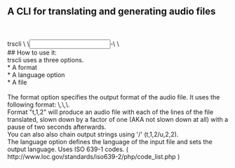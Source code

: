 ## A CLI for translating and generating audio files</br>
</br>
</br>
trscli \<format\> \<input language\>-\<output language\> \<file\></br>
## How to use it:</br>
	trscli uses a three options.</br>
	* A format</br>
	* A language option</br>
	* A file</br>
</br>
	The format option specifies the output format of the audio file. It uses the following format: \<translate (t) or don't translate (u)\>,\<slow factor\>,\<pause\>.</br>
	Format "t,1,2" will produce an audio file with each of the lines of the file translated, slown down by a factor of one (AKA not slown down at all) with a pause of two seconds afterwards.</br>
	You can also also chain output strings using '/' (t,1,2/u,2,2).</br>
	The language option defines the language of the input file and sets the output language. Uses ISO 639-1 codes. ( http://www.loc.gov/standards/iso639-2/php/code_list.php )</br>
</br>
